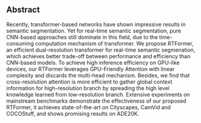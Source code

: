 ## Abstract
Recently, transformer-based networks have shown impressive results in semantic segmentation. Yet for real-time semantic segmentation, pure CNN-based approaches still dominate in this field, due to the time-consuming computation
mechanism of transformer. We propose RTFormer, an efficient dual-resolution transformer for real-time semantic segmenation, which achieves better trade-off between performance and efficiency than CNN-based models. To achieve high
inference efficiency on GPU-like devices, our RTFormer leverages GPU-Friendly Attention with linear complexity and discards the multi-head mechanism. Besides, we find that cross-resolution attention is more efficient to gather global context information for high-resolution branch by spreading the high level knowledge learned
from low-resolution branch. Extensive experiments on mainstream benchmarks demonstrate the effectiveness of our proposed RTFormer, it achieves state-of-the-art on Cityscapes, CamVid and COCOStuff, and shows promising results on ADE20K.
